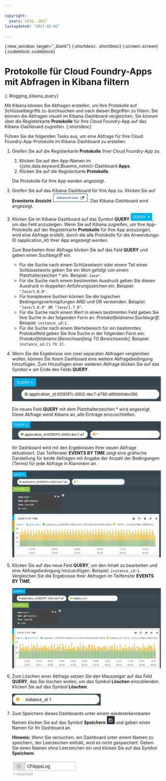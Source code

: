 ```yaml
---

copyright:
  years: 2016, 2017
lastupdated: "2017-02-02"

---
```


{:new_window: target="_blank"}
{:shortdesc: .shortdesc}
{:screen:.screen}
{:codeblock:.codeblock}


# Protokolle für Cloud Foundry-Apps mit Abfragen in Kibana filtern
{: #logging_kibana_query}

Mit Kibana können Sie Abfragen erstellen, um Ihre Protokolle auf Schlüsselbegriffe zu durchsuchen und nach diesen Begriffen zu filtern. Sie können die Abfragen visuell im Kibana-Dashboard vergleichen. Sie können über die Registerkarte **Protokolle** für Ihre Cloud Foundry-App auf das Kibana-Dashboard zugreifen. 
{:shortdesc}

Führen Sie die folgenden Tasks aus, um eine Abfrage für Ihre Cloud Foundry-App-Protokolle im Kibana-Dashboard zu erstellen:

1. Greifen Sie auf die Registerkarte **Protokolle** Ihrer Cloud Foundry-App zu. 

    1. Klicken Sie auf den App-Namen im {{site.data.keyword.Bluemix_notm}}-Dashboard **Apps**.
    2. Klicken Sie auf die Registerkarte **Protokolle**. 
    
    Die Protokolle für Ihre App werden angezeigt.

2. Greifen Sie auf das Kibana-Dashboard für Ihre App zu. Klicken Sie auf **Erweiterte Ansicht** ![Link für erweiterte Ansicht](images/logging_advanced_view.jpg). Das Kibana-Dashboard wird angezeigt.

3. Klicken Sie im Kibana-Dashboard auf das Symbol **QUERY** ![Abfragesymbol](images/logging_query.jpg), um das Feld anzuzeigen. Wenn Sie auf Kibana zugreifen, um Ihre App-Protokolle auf der Registerkarte **Protokolle** für Ihre App anzuzeigen, wird eine Abfrage erstellt, durch die alle Protokolle für die Anwendungs-ID (application_id) Ihrer App angezeigt werden.
	
    Zum Bearbeiten Ihrer Abfrage klicken Sie auf das Feld **QUERY** und geben einen Suchbegriff ein.

    * Für die Suche nach einem Schlüsselwort oder einem Teil eines Schlüsselworts geben Sie ein Wort gefolgt von einem Platzhalterzeichen \* ein. Beispiel: `Java*`. 
	* Für die Suche nach einem bestimmten Ausdruck geben Sie diesen Ausdruck in doppelten Anführungszeichen ein. Beispiel: `"Java/1.8.0"`.
	* Für komplexere Suchen können Sie die logischen Bedingungsverknüpfungen AND und OR verwenden. Beispiel: `"Java/1.8.0" OR "Java/1.7.0"`.
	* Für die Suche nach einem Wert in einem bestimmten Feld geben Sie Ihre Suche in der folgenden Form an: *Protokollfeldname:Suchbegriff*. Beispiel: `instance_id:1`.
	* Für die Suche nach einem Wertebereich für ein bestimmtes Protokollfeld geben Sie Ihre Suche in der folgenden Form ein: *Protokollfeldname:[Bereichsanfang TO Bereichsende]*. Beispiel: `instance_id:[1 TO 2]`.

4. Wenn Sie die Ergebnisse von zwei separaten Abfragen vergleichen wollen, können Sie Ihrem Dashboard eine weitere Abfragebedingung hinzufügen. Zum Hinzufügen einer weiteren Abfrage klicken Sie auf das Symbol **+** am Ende des Felds **QUERY**.

    ![Abfragefeld](images/logging_query_field.jpg)
	
    Ein neues Feld **QUERY** mit dem Platzhalterzeichen \* wird angezeigt. Diese Abfrage weist Kibana an, alle Einträge einzuschließen.
	
    ![Zusätzliches Abfragefeld](images/logging_additional_query_field.jpg)
	
    Ihr Dashboard wird mit den Ergebnissen Ihrer neuen Abfrage aktualisiert. Das Teilfenster **EVENTS BY TIME** zeigt eine grafische Darstellung für beide Abfragen mit Angabe der Anzahl der Bedingungen (Terms) für jede Abfrage in Klammern an. 
	
    ![Dashboard mit einem Diagramm für beide Abfragen](images/logging_dashboard_queries.jpg)
	
5. Klicken Sie auf das neue Feld **QUERY**, um den Inhalt zu bearbeiten und eine Abfragebedingung hinzuzufügen. Beispiel: `instance_id:1`. Vergleichen Sie die Ergebnisse Ihrer Abfragen im Teilfenster **EVENTS BY TIME**.

    ![Dashboard mit einem Diagramm für beide Abfragen](images/logging_dashboard_queries2.jpg)

6. Zum Löschen einer Abfrage setzen Sie den Mauszeiger auf das Feld **QUERY**, das Sie löschen wollen, um das Symbol **Löschen** einzublenden. Klicken Sie auf das Symbol **Löschen**.

    ![Abfragefeld mit Löschsymbol](images/logging_delete_query.jpg)

7. Zum Speichern dieses Dashboards unter einem wiedererkennbaren Namen klicken Sie auf das Symbol **Speichern** ![Symbol für Speichern](images/logging_save.jpg) und geben einen Namen für Ihr Dashboard an. 

    **Hinweis:** Wenn Sie versuchen, ein Dashboard unter einem Namen zu speichern, der Leerzeichen enthält, wird es nicht gespeichert. Geben Sie einen Namen ohne Leerzeichen ein und klicken Sie auf das Symbol **Speichern**.

    ![Name zum Speichern des Dashboards](images/logging_save_dashboard.jpg)


